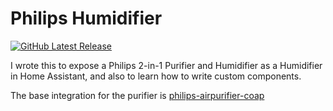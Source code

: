 # Philips Humidifier

[![GitHub Latest Release][releases_shield]][latest_release]

[latest_release]: https://github.com/coniesco/philips-humidifier/releases/latest

[releases_shield]: https://img.shields.io/github/release/coniesco/philips-humidifier.svg?style=popout

I wrote this to expose a Philips 2-in-1 Purifier and Humidifier as a Humidifier in Home Assistant, and also to learn how
to write custom components.

The base integration for the purifier is [philips-airpurifier-coap](https://github.com/kongo09/philips-airpurifier-coap)
